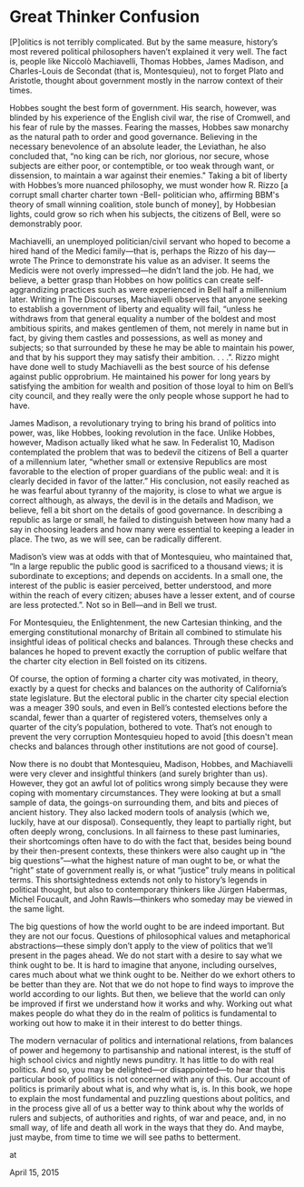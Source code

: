 # Great Thinker Confusion
[P]olitics is not terribly complicated. But by the same measure, history’s most revered political philosophers haven’t explained it very well. The fact is, people like Niccolò Machiavelli, Thomas Hobbes, James Madison, and Charles-Louis de Secondat (that is, Montesquieu), not to forget Plato and Aristotle, thought about government mostly in the narrow context of their times.

Hobbes sought the best form of government. His search, however, was blinded by his experience of the English civil war, the rise of Cromwell, and his fear of rule by the masses. Fearing the masses, Hobbes saw monarchy as the natural path to order and good governance. Believing in the necessary benevolence of an absolute leader, the Leviathan, he also concluded that, “no king can be rich, nor glorious, nor secure, whose subjects are either poor, or contemptible, or too weak through want, or dissension, to maintain a war against their enemies." Taking a bit of liberty with Hobbes’s more nuanced philosophy, we must wonder how R. Rizzo [a corrupt small charter charter town -Bell- politician who, affirming BBM's theory of small winning coalition, stole bunch of money], by Hobbesian lights, could grow so rich when his subjects, the citizens of Bell, were so demonstrably poor.

Machiavelli, an unemployed politician/civil servant who hoped to become a hired hand of the Medici family—that is, perhaps the Rizzo of his day—wrote The Prince to demonstrate his value as an adviser. It seems the Medicis were not overly impressed—he didn’t land the job. He had, we believe, a better grasp than Hobbes on how politics can create self-aggrandizing practices such as were experienced in Bell half a millennium later. Writing in The Discourses, Machiavelli observes that anyone seeking to establish a government of liberty and equality will fail, “unless he withdraws from that general equality a number of the boldest and most ambitious spirits, and makes gentlemen of them, not merely in name but in fact, by giving them castles and possessions, as well as money and subjects; so that surrounded by these he may be able to maintain his power, and that by his support they may satisfy their ambition. . . .”. Rizzo might have done well to study Machiavelli as the best source of his defense against public opprobrium. He maintained his power for long years by satisfying the ambition for wealth and position of those loyal to him on Bell’s city council, and they really were the only people whose support he had to have.

James Madison, a revolutionary trying to bring his brand of politics into power, was, like Hobbes, looking revolution in the face. Unlike Hobbes, however, Madison actually liked what he saw. In Federalist 10, Madison contemplated the problem that was to bedevil the citizens of Bell a quarter of a millennium later, “whether small or extensive Republics are most favorable to the election of proper guardians of the public weal: and it is clearly decided in favor of the latter.” His conclusion, not easily reached as he was fearful about tyranny of the majority, is close to what we argue is correct although, as always, the devil is in the details and Madison, we believe, fell a bit short on the details of good governance. In describing a republic as large or small, he failed to distinguish between how many had a say in choosing leaders and how many were essential to keeping a leader in place. The two, as we will see, can be radically different.

Madison’s view was at odds with that of Montesquieu, who maintained that, “In a large republic the public good is sacrificed to a thousand views; it is subordinate to exceptions; and depends on accidents. In a small one, the interest of the public is easier perceived, better understood, and more within the reach of every citizen; abuses have a lesser extent, and of course are less protected.”. Not so in Bell—and in Bell we trust.

For Montesquieu, the Enlightenment, the new Cartesian thinking, and the emerging constitutional monarchy of Britain all combined to stimulate his insightful ideas of political checks and balances. Through these checks and balances he hoped to prevent exactly the corruption of public welfare that the charter city election in Bell foisted on its citizens.

Of course, the option of forming a charter city was motivated, in theory, exactly by a quest for checks and balances on the authority of California’s state legislature. But the electoral public in the charter city special election was a meager 390 souls, and even in Bell’s contested elections before the scandal, fewer than a quarter of registered voters, themselves only a quarter of the city’s population, bothered to vote. That’s not enough to prevent the very corruption Montesquieu hoped to avoid [this doesn't mean checks and balances through other institutions are not good of course].

Now there is no doubt that Montesquieu, Madison, Hobbes, and Machiavelli were very clever and insightful thinkers (and surely brighter than us). However, they got an awful lot of politics wrong simply because they were coping with momentary circumstances. They were looking at but a small sample of data, the goings-on surrounding them, and bits and pieces of ancient history. They also lacked modern tools of analysis (which we, luckily, have at our disposal). Consequently, they leapt to partially right, but often deeply wrong, conclusions. In all fairness to these past luminaries, their shortcomings often have to do with the fact that, besides being bound by their then-present contexts, these thinkers were also caught up in “the big questions”—what the highest nature of man ought to be, or what the “right” state of government really is, or what “justice” truly means in political terms. This shortsightedness extends not only to history’s legends in political thought, but also to contemporary thinkers like Jürgen Habermas, Michel Foucault, and John Rawls—thinkers who someday may be viewed in the same light.

The big questions of how the world ought to be are indeed important. But they are not our focus. Questions of philosophical values and metaphorical abstractions—these simply don’t apply to the view of politics that we’ll present in the pages ahead. We do not start with a desire to say what we think ought to be. It is hard to imagine that anyone, including ourselves, cares much about what we think ought to be. Neither do we exhort others to be better than they are. Not that we do not hope to find ways to improve the world according to our lights. But then, we believe that the world can only be improved if first we understand how it works and why. Working out what makes people do what they do in the realm of politics is fundamental to working out how to make it in their interest to do better things.

The modern vernacular of politics and international relations, from balances of power and hegemony to partisanship and national interest, is the stuff of high school civics and nightly news punditry. It has little to do with real politics. And so, you may be delighted—or disappointed—to hear that this particular book of politics is not concerned with any of this. Our account of politics is primarily about what is, and why what is, is. In this book, we hope to explain the most fundamental and puzzling questions about politics, and in the process give all of us a better way to think about why the worlds of rulers and subjects, of authorities and rights, of war and peace, and, in no small way, of life and death all work in the ways that they do. And maybe, just maybe, from time to time we will see paths to betterment.







at

April 15, 2015















